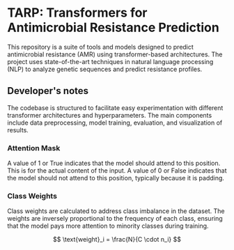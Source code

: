 # TARP: Transformers for Antimicrobial Resistance Prediction 
This repository is a suite of tools and models designed to predict antimicrobial resistance (AMR) using transformer-based architectures. The project uses state-of-the-art techniques in natural language processing (NLP) to analyze genetic sequences and predict resistance profiles.
## Developer's notes
The codebase is structured to facilitate easy experimentation with different transformer architectures and hyperparameters. The main components include data preprocessing, model training, evaluation, and visualization of results.
### Attention Mask
A value of 1 or True indicates that the model should attend to this position. This is for the actual content of the input. A value of 0 or False indicates that the model should not attend to this position, typically because it is padding.

### Class Weights
Class weights are calculated to address class imbalance in the dataset. The weights are inversely proportional to the frequency of each class, ensuring that the model pays more attention to minority classes during training.

$$
\text{weight}_i = \frac{N}{C \cdot n_i}
$$